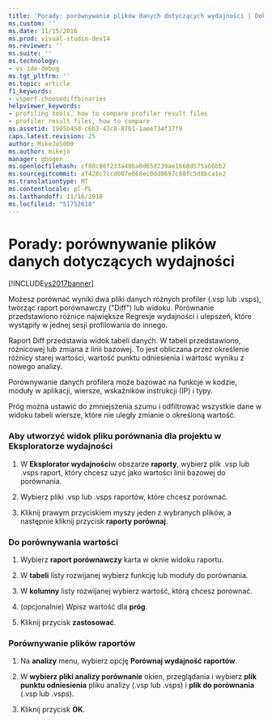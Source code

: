 ```yaml
---
title: 'Porady: porównywanie plików danych dotyczących wydajności | Dokumentacja firmy Microsoft'
ms.custom: ''
ms.date: 11/15/2016
ms.prod: visual-studio-dev14
ms.reviewer: ''
ms.suite: ''
ms.technology:
- vs-ide-debug
ms.tgt_pltfrm: ''
ms.topic: article
f1_keywords:
- vsperf.choosediffbinaries
helpviewer_keywords:
- profiling tools, how to compare profiler result files
- profiler result files, how to compare
ms.assetid: 1905b45d-c6b3-43c8-87b1-1aee734f37f9
caps.latest.revision: 25
author: MikeJo5000
ms.author: mikejo
manager: ghogen
ms.openlocfilehash: cf80c86f233a40ba0d65d239ae1668d575a66bb2
ms.sourcegitcommit: af428c7ccd007e668ec0dd8697c88fc5d8bca1e2
ms.translationtype: MT
ms.contentlocale: pl-PL
ms.lasthandoff: 11/16/2018
ms.locfileid: "51752618"
---
```

# <a name="how-to-compare-performance-data-files"></a>Porady: porównywanie plików danych dotyczących wydajności
[!INCLUDE[vs2017banner](../includes/vs2017banner.md)]

Możesz porównać wyniki dwa pliki danych różnych profiler (.vsp lub .vsps), tworząc raport porównawczy ("Diff") lub widoku. Porównanie przedstawiono różnice największe Regresje wydajności i ulepszeń, które wystąpiły w jednej sesji profilowania do innego.  
  
 Raport Diff przedstawia widok tabeli danych. W tabeli przedstawiono, różnicowej lub zmiana z linii bazowej. To jest obliczana przez określenie różnicy starej wartości, wartość punktu odniesienia i wartość wyniku z nowego analizy.  
  
 Porównywanie danych profilera może bazować na funkcje w kodzie, moduły w aplikacji, wiersze, wskaźników instrukcji (IP) i typy.  
  
 Próg można ustawić do zmniejszenia szumu i odfiltrować wszystkie dane w widoku tabeli wiersze, które nie uległy zmianie o określoną wartość.  
  
### <a name="to-create-comparison-file-view-for-a-project-in-performance-explorer"></a>Aby utworzyć widok pliku porównania dla projektu w Eksploratorze wydajności  
  
1.  W **Eksplorator wydajności**w obszarze **raporty**, wybierz plik .vsp lub .vsps raport, który chcesz użyć jako wartości linii bazowej do porównania.  
  
2.  Wybierz pliki .vsp lub .vsps raportów, które chcesz porównać.  
  
3.  Kliknij prawym przyciskiem myszy jeden z wybranych plików, a następnie kliknij przycisk **raporty porównaj**.  
  
### <a name="to-compare-values"></a>Do porównywania wartości  
  
1.  Wybierz **raport porównawczy** karta w oknie widoku raportu.  
  
2.  W **tabeli** listy rozwijanej wybierz funkcję lub moduły do porównania.  
  
3.  W **kolumny** listy rozwijanej wybierz wartość, którą chcesz porównać.  
  
4.  (opcjonalnie) Wpisz wartość dla **próg**.  
  
5.  Kliknij przycisk **zastosować**.  
  
### <a name="to-compare-report-files"></a>Porównywanie plików raportów  
  
1.  Na **analizy** menu, wybierz opcję **Porównaj wydajność raportów**.  
  
2.  W **wybierz pliki analizy porównanie** okien, przeglądania i wybierz **plik punktu odniesienia** pliku analizy (.vsp lub .vsps) i **plik do porównania** (.vsp lub .vsps).  
  
3.  Kliknij przycisk **OK**.



